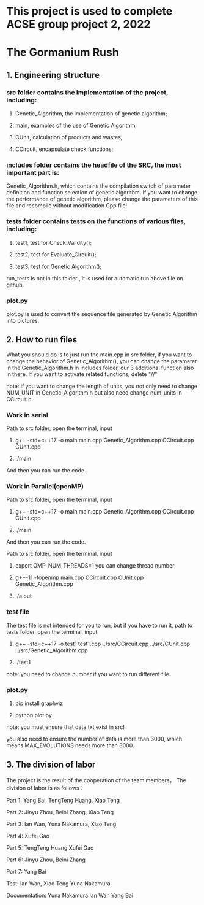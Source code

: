 # This project is used to complete ACSE group project 2, 2022

# The Gormanium Rush

## 1. Engineering structure

### src folder contains the implementation of the project, including:

1. Genetic_Algorithm, the implementation of genetic algorithm;

2. main, examples of the use of Genetic Algorithm;

3. CUnit, calculation of products and wastes;

4. CCircuit, encapsulate check functions;

### includes folder contains the headfile of the SRC, the most important part is:

Genetic_Algorithm.h, which contains the compilation switch of parameter definition and function selection of genetic algorithm. If you want to change the performance of genetic algorithm, please change the parameters of this file and recompile without modification Cpp file!

### tests folder contains tests on the functions of various files, including:

1. test1, test for Check_Validity();

2. test2, test for Evaluate_Circuit();

3. test3, test for Genetic Algorithm();

run_tests is not in this folder , it is used for automatic run above file on github.

### plot.py

plot.py is used to convert the sequence file generated by Genetic Algorithm into pictures.

## 2. How to run files

What you should do is to just run the main.cpp in src folder, if you want to change the behavior
of Genetic_Algorithm(), you can change the parameter in the Genetic_Algorithm.h in includes folder,
our 3 additional function also in there. If you want to activate related functions, delete "//"

note: if you want to change the length of units, you not only need to change NUM_UNIT in Genetic_Algorithm.h
but also need change num_units in CCircuit.h.

### Work in serial

Path to src folder, open the terminal, input

1. g++ -std=c++17 -o main main.cpp Genetic_Algorithm.cpp CCircuit.cpp CUnit.cpp

2. ./main

And then you can run the code.

### Work in Parallel(openMP)

Path to src folder, open the terminal, input

1. g++ -std=c++17 -o main main.cpp Genetic_Algorithm.cpp CCircuit.cpp CUnit.cpp

2. ./main

And then you can run the code.

Path to src folder, open the terminal, input

1. export OMP_NUM_THREADS=1   you can change thread number

2. g++-11 -fopenmp main.cpp CCircuit.cpp CUnit.cpp Genetic_Algorithm.cpp

3. ./a.out

###  test file

The test file is not intended for you to run, but if you have to run it,
path to tests folder, open the terminal, input

1. g++ -std=c++17 -o test1 test1.cpp ../src/CCircuit.cpp ../src/CUnit.cpp ../src/Genetic_Algorithm.cpp

2. ./test1

note: you need to change number if you want to run different file.

###  plot.py

1. pip install graphviz

2. python plot.py

note: you must ensure that data.txt exist in src!

you also need to ensure the number of data is more than 3000, which means MAX_EVOLUTIONS
needs more than 3000.

## 3. The division of labor

The project is the result of the cooperation of the team members，
The division of labor is as follows：

Part 1: Yang Bai, TengTeng Huang, Xiao Teng

Part 2: Jinyu Zhou, Beini Zhang, Xiao Teng

Part 3: Ian Wan, Yuna Nakamura, Xiao Teng

Part 4: Xufei Gao

Part 5: TengTeng Huang Xufei Gao

Part 6: Jinyu Zhou, Beini Zhang

Part 7: Yang Bai

Test: Ian Wan, Xiao Teng Yuna Nakamura

Documentation: Yuna Nakamura Ian Wan Yang Bai
